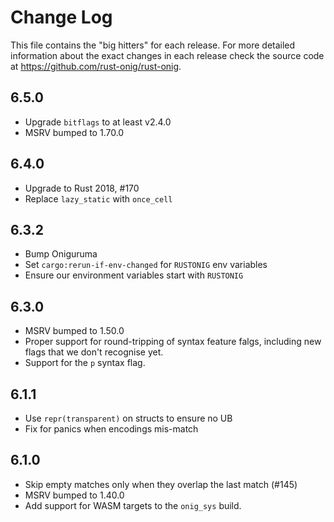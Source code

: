 # Change Log

This file contains the "big hitters" for each release. For more detailed
information about the exact changes in each release check the source code at
<https://github.com/rust-onig/rust-onig>.

## 6.5.0

 * Upgrade `bitflags` to at least v2.4.0
 * MSRV bumped to 1.70.0

## 6.4.0

 * Upgrade to Rust 2018, #170
 * Replace `lazy_static` with `once_cell`

## 6.3.2

 * Bump Oniguruma
 * Set `cargo:rerun-if-env-changed` for `RUSTONIG` env variables
 * Ensure our environment variables start with `RUSTONIG`

## 6.3.0

 * MSRV bumped to 1.50.0
 * Proper support for round-tripping of syntax feature falgs, including new
   flags that we don't recognise yet.
 * Support for the `p` syntax flag.

## 6.1.1

 * Use `repr(transparent)` on structs to ensure no UB
 * Fix for panics when encodings mis-match

## 6.1.0

 * Skip empty matches only when they overlap the last match (#145)
 * MSRV bumped to 1.40.0
 * Add support for WASM targets to the `onig_sys` build.

